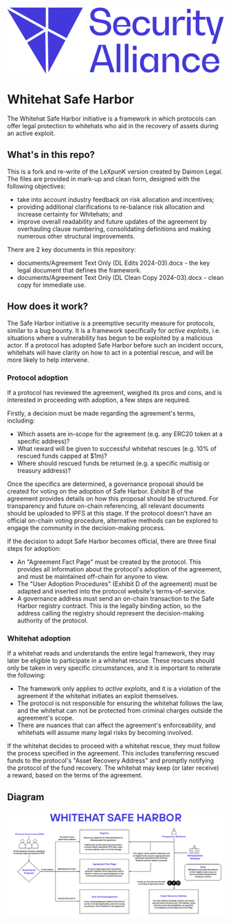 <p align="center">
  <img src="assets/Security-Alliance-Logo-Blue.svg" alt="SEAL"/>
</p>

# Whitehat Safe Harbor

The Whitehat Safe Harbor initiative is a framework in which protocols can offer legal protection to whitehats who aid in the recovery of assets during an active exploit.

## What's in this repo?

This is a fork and re-write of the LeXpunK version created by Daimon Legal. The files are provided in mark-up and clean form, designed with the following objectives: 
- take into account industry feedback on risk allocation and incentives;
- providing additional clarifications to re-balance risk allocation and increase certainty for Whitehats; and
- improve overall readability and future updates of the agreement by overhauling clause numbering, consolidating definitions and making numerous other structural improvements.

There are 2 key documents in this repository:
- documents/Agreement Text Only (DL Edits 2024-03).docx - the key legal document that defines the framework. 
- documents/Agreement Text Only (DL Clean Copy 2024-03).docx - clean copy for immediate use.

## How does it work?

The Safe Harbor initiative is a preemptive security measure for protocols, similar to a bug bounty. It is a framework specifically for *active exploits*, i.e. situations where a vulnerability has begun to be exploited by a malicious actor. If a protocol has adopted Safe Harbor before such an incident occurs, whitehats will have clarity on how to act in a potential rescue, and will be more likely to help intervene.

### Protocol adoption

If a protocol has reviewed the agreement, weighed its pros and cons, and is interested in proceeding with adoption, a few steps are required.

Firstly, a decision must be made regarding the agreement's terms, including:
- Which assets are in-scope for the agreement (e.g. any ERC20 token at a specific address)?
- What reward will be given to successful whitehat rescues (e.g. 10% of rescued funds capped at $1m)?
- Where should rescued funds be returned (e.g. a specific multisig or treasury address)?

Once the specifics are determined, a governance proposal should be created for voting on the adoption of Safe Harbor. Exhibit B of the agreement provides details on how this proposal should be structured. For transparency and future on-chain referencing, all relevant documents should be uploaded to IPFS at this stage. If the protocol doesn't have an official on-chain voting procedure, alternative methods can be explored to engage the community in the decision-making process.

If the decision to adopt Safe Harbor becomes official, there are three final steps for adoption:
    
- An "Agreement Fact Page" must be created by the protocol. This provides all information about the protocol's adoption of the agreement, and must be maintained off-chain for anyone to view.
- The "User Adoption Procedures" (Exhibit D of the agreement) must be adapted and inserted into the protocol website's terms-of-service. 
- A governance address must send an on-chain transaction to the Safe Harbor registry contract. This is the legally binding action, so the address calling the registry should represent the decision-making authority of the protocol.

### Whitehat adoption

If a whitehat reads and understands the entire legal framework, they may later be eligible to participate in a whitehat rescue. These rescues should only be taken in very specific circumstances, and it is important to reiterate the following:

- The framework only applies to *active exploits*, and it is a violation of the agreement if the whitehat initiates an exploit themselves.
- The protocol is not responsible for ensuring the whitehat follows the law, and the whitehat can not be protected from criminal charges outside the agreement's scope.
- There are nuances that can affect the agreement's enforceability, and whitehats will assume many legal risks by becoming involved.

If the whitehat decides to proceed with a whitehat rescue, they must follow the process specified in the agreement. This includes transferring rescued funds to the protocol's "Asset Recovery Address" and promptly notifying the protocol of the fund recovery. The whitehat may keep (or later receive) a reward, based on the terms of the agreement.

## Diagram

![Safe Harbor Flowchart](assets/flowchart.png)


